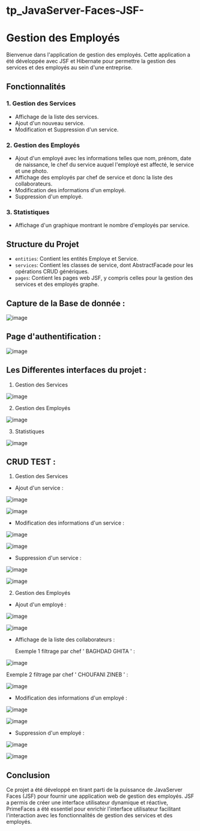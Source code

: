 # tp_JavaServer-Faces-JSF-
# Gestion des Employés 

Bienvenue dans l'application de gestion des employés. Cette application a été développée avec JSF et Hibernate pour permettre la gestion des services et des employés au sein d'une entreprise.

## Fonctionnalités

### 1. Gestion des Services

- Affichage de la liste des services.
- Ajout d'un nouveau service.
- Modification et Suppression d'un service.

### 2. Gestion des Employés

- Ajout d'un employé avec les informations telles que nom, prénom, date de naissance, le chef du service auquel l'employé est affecté, le service et une photo.
- Affichage des employés par chef de service et donc la liste des collaborateurs.
- Modification des informations d'un employé.
- Suppression d'un employé.

### 3. Statistiques

- Affichage d'un graphique montrant le nombre d'employés par service.

## Structure du Projet

- `entities`: Contient les entités Employe et Service.
- `services`: Contient les classes de service, dont AbstractFacade pour les opérations CRUD génériques.
- `pages`: Contient les pages web JSF, y compris celles pour la gestion des services et des employés graphe.

## Capture de la Base de donnée :

![image](https://github.com/ghita-baghdad/tp_JavaServer-Faces-JSF-/assets/147449053/6f312e17-3dac-4f95-a9f6-c6b70584d0fd)

## Page d'authentification :

![image](https://github.com/ghita-baghdad/tp_JavaServer-Faces-JSF-/assets/147449053/049e8d8b-ee4a-439f-b8a6-d70b04a4c12c)

## Les Differentes interfaces du projet :

1. Gestion des Services

![image](https://github.com/ghita-baghdad/tp_JavaServer-Faces-JSF-/assets/147449053/67c9bcf4-84ce-424b-913d-5f99f819a231)

2. Gestion des Employés

![image](https://github.com/ghita-baghdad/tp_JavaServer-Faces-JSF-/assets/147449053/d0572bda-e952-4345-ab2d-991e06d4de0f)

3. Statistiques
   
![image](https://github.com/ghita-baghdad/tp_JavaServer-Faces-JSF-/assets/147449053/c297ccc0-c49f-4be7-8ebf-797b489b89b2)

## CRUD TEST :

1. Gestion des Services

- Ajout d'un service :

![image](https://github.com/ghita-baghdad/tp_JavaServer-Faces-JSF-/assets/147449053/509f573d-bec1-49a9-9254-2c42d6274e72)

![image](https://github.com/ghita-baghdad/tp_JavaServer-Faces-JSF-/assets/147449053/a5f17c83-7eba-440e-ab6f-0bbd5c40e1d3)

- Modification des informations d'un service :

![image](https://github.com/ghita-baghdad/tp_JavaServer-Faces-JSF-/assets/147449053/2c5e6a16-b60f-4b9d-a9b8-95409b47466c)

![image](https://github.com/ghita-baghdad/tp_JavaServer-Faces-JSF-/assets/147449053/1998bcc0-17fc-46b4-9403-db83039b710a)

- Suppression d'un service :
  
![image](https://github.com/ghita-baghdad/tp_JavaServer-Faces-JSF-/assets/147449053/af965651-ee54-452c-aeaa-8128e3f5a9bb)

![image](https://github.com/ghita-baghdad/tp_JavaServer-Faces-JSF-/assets/147449053/8b760183-a48e-4596-8346-8f27111696ad)


2. Gestion des Employés

- Ajout d'un employé :

![image](https://github.com/ghita-baghdad/tp_JavaServer-Faces-JSF-/assets/147449053/a3a401c9-11b0-4e55-9c52-4e622112f2f5)

![image](https://github.com/ghita-baghdad/tp_JavaServer-Faces-JSF-/assets/147449053/9d89bdb7-3c40-4616-a42e-1ec8dcae5c63)

- Affichage de la liste des collaborateurs :

   Exemple 1 filtrage par chef ' BAGHDAD GHITA ' :
  
![image](https://github.com/ghita-baghdad/tp_JavaServer-Faces-JSF-/assets/147449053/2ad3ff78-93ad-4c15-a787-18110112e2c6)

  Exemple 2 filtrage par chef ' CHOUFANI ZINEB ' :

![image](https://github.com/ghita-baghdad/tp_JavaServer-Faces-JSF-/assets/147449053/047d1a45-7d64-419d-a79a-7f6542ad2193)
 
- Modification des informations d'un employé :

![image](https://github.com/ghita-baghdad/tp_JavaServer-Faces-JSF-/assets/147449053/e282baea-c194-4849-b558-1daac5e1ebf5)

![image](https://github.com/ghita-baghdad/tp_JavaServer-Faces-JSF-/assets/147449053/3db9e4b4-af59-4444-b1c9-851eb0efd877)

- Suppression d'un employé :
  
![image](https://github.com/ghita-baghdad/tp_JavaServer-Faces-JSF-/assets/147449053/89bf3399-3988-445d-99a9-845d8d0b696b)

![image](https://github.com/ghita-baghdad/tp_JavaServer-Faces-JSF-/assets/147449053/46089951-a85d-4b2e-9d69-ba341bee9669)

## Conclusion
Ce projet a été développé en tirant parti de la puissance de JavaServer Faces (JSF) pour fournir une application web de gestion des employés. 
JSF a permis de créer une interface utilisateur dynamique et réactive, PrimeFaces a été essentiel pour enrichir l'interface utilisateur facilitant 
l'interaction avec les fonctionnalités de gestion des services et des employés.



